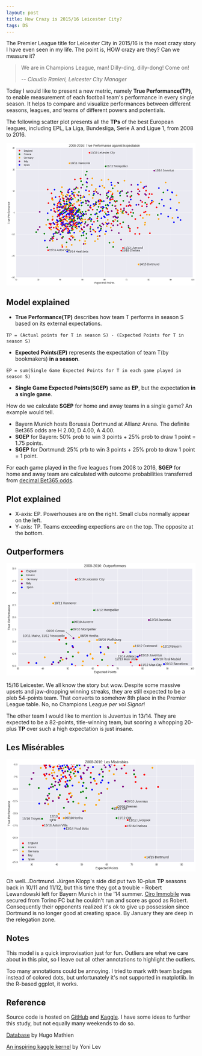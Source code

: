 ```yaml
---
layout: post
title: How Crazy is 2015/16 Leicester City?
tags: DS
---
```


The Premier League title for Leicester City in 2015/16 is the most crazy story I have even seen in my life. The point is, HOW crazy are they? Can we measure it?

> We are in Champions League, man! Dilly-ding, dilly-dong! Come on! 
> 
> -- *Claudio Ranieri, Leicester City Manager*

Today I would like to present a new metric, namely **True Performance(TP)**, to enable measurement of each football team's performance in every single season. It helps to compare and visualize performances between different seasons, leagues, and teams of different powers and potentials.

The following scatter plot presents all the **TPs** of the best European leagues, including EPL, La Liga, Bundesliga, Serie A and Ligue 1, from 2008 to 2016.

![Plot1](https://raw.githubusercontent.com/Jiaxigu/eu-football-analysis/master/plots/allteam.png)


## Model explained

- **True Performance(TP)** describes how team T performs in season S based on its external expectations.

```
TP = (Actual points for T in season S) - (Expected Points for T in season S)
```

- **Expected Points(EP)** represents the expectation of team T(by bookmakers) **in a season**.

```
EP = sum(Single Game Expected Points for T in each game played in season S)
```

- **Single Game Expected Points(SGEP)** same as **EP**, but the expectation **in a single game**.


How do we calculate **SGEP** for home and away teams in a single game? An example would tell.

- Bayern Munich hosts Borussia Dortmund at Allianz Arena. The definite Bet365 odds are H 2.00, D 4.00, A 4.00.
- **SGEP** for Bayern: 50% prob to win 3 points + 25% prob to draw 1 point = 1.75 points.
- **SGEP** for Dortmund: 25% prb to win 3 points + 25% prob to draw 1 point = 1 point.

For each game played in the five leagues from 2008 to 2016, **SGEP** for home and away team are calculated with outcome probabilities transferred from [decimal Bet365 odds](https://en.wikipedia.org/wiki/Odds#Decimal_odds). 


## Plot explained

- X-axis: EP. Powerhouses are on the right. Small clubs normally appear on the left. 
- Y-axis: TP. Teams exceeding expections are on the top. The opposite at the bottom.

 
## Outperformers

![Plot2](https://raw.githubusercontent.com/Jiaxigu/eu-football-analysis/master/plots/hot.png)

15/16 Leicester. We all know the story but wow. Despite some massive upsets and jaw-dropping winning streaks, they are still expected to be a pleb 54-points team. That converts to somehow 8th place in the Premier League table. No, no Champions League *per voi Signor*!

The other team I would like to mention is Juventus in 13/14. They are expected to be a 82-points, title-winning team, but scoring a whopping 20-plus **TP** over such a high expectation is just insane. 

## Les Misérables

![Plot3](https://raw.githubusercontent.com/Jiaxigu/eu-football-analysis/master/plots/not.png)

Oh well...Dortmund. Jürgen Klopp's side did put two 10-plus **TP** seasons back in 10/11 and 11/12, but this time they got a trouble - Robert Lewandowski left for Bayern Munich in the '14 summer. [Ciro Immobile](https://en.wikipedia.org/wiki/Ciro_Immobile) was secured from Torino FC but he couldn't run and score as good as Robert. Consequently their opponents realized it's ok to give up possession since Dortmund is no longer good at creating space. By January they are deep in the relegation zone.


## Notes

This model is a quick improvisation just for fun. Outliers are what we care about in this plot, so I leave out all other annotations to highlight the outliers.

Too many annotations could be annoying. I tried to mark with team badges instead of colored dots, but unfortunately it's not supported in matplotlib. In the R-based ggplot, it works. 

## Reference

Source code is hosted on [GitHub](https://github.com/Jiaxigu/eu-football-analysis) and [Kaggle](https://www.kaggle.com/jiaxigu/how-crazy-is-15-16-leicester). I have some ideas to further this study, but not equally many weekends to do so.

[Database](https://www.kaggle.com/hugomathien/soccer) by Hugo Mathien

[An inspiring kaggle kernel](https://www.kaggle.com/yonilev/the-most-predictable-league) by Yoni Lev


